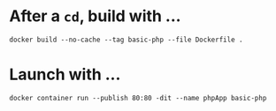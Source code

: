 After a `cd`, build with ...
============================

`docker build --no-cache --tag basic-php --file Dockerfile .`


Launch with ...
===============

`docker container run --publish 80:80 -dit --name phpApp basic-php`
